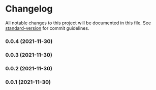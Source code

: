 # Changelog

All notable changes to this project will be documented in this file. See [standard-version](https://github.com/conventional-changelog/standard-version) for commit guidelines.

### 0.0.4 (2021-11-30)

### 0.0.3 (2021-11-30)

### 0.0.2 (2021-11-30)

### 0.0.1 (2021-11-30)
